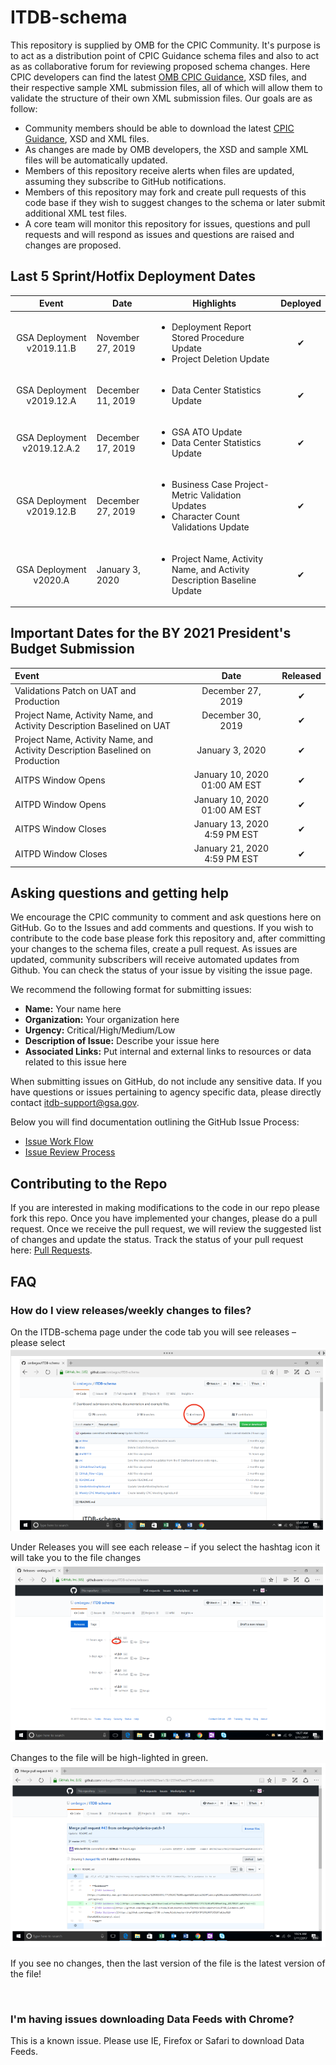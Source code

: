 # ITDB-schema
This repository is supplied by OMB for the CPIC Community. It's purpose is to act as a distribution point of CPIC Guidance schema files and also to act as as collaborative forum for reviewing proposed schema changes. Here CPIC developers can find the latest [OMB CPIC Guidance](https://www.whitehouse.gov/wp-content/uploads/2019/07/FY-2021-IT-Budget-Guidance.pdf), XSD files, and their respective sample XML submission files, all of which will allow them to validate the structure of their own XML submission files. Our goals are as follow:
 
 * Community members should be able to download the latest [CPIC Guidance](https://www.whitehouse.gov/wp-content/uploads/2019/07/FY-2021-IT-Budget-Guidance.pdf), XSD and XML files.
 * As changes are made by OMB developers, the XSD and sample XML files will be automatically updated.
 * Members of this repository receive alerts when files are updated, assuming they subscribe to GitHub notifications.
 * Members of this repository may fork and create pull requests of this code base if they wish to suggest changes to the schema or later submit additional XML test files.
 * A core team will monitor this repository for issues, questions and pull requests and will respond as issues and questions are raised and changes are proposed.


## Last 5 Sprint/Hotfix Deployment Dates

|  Event  |  Date |  Highlights | Deployed |
|:-------------:|---|--------|:---:|
|  GSA Deployment v2019.11.B                  | November 27, 2019 | <ul><li>Deployment Report Stored Procedure Update</li><li>Project Deletion Update</li></ul> | &#x2714;|
|  GSA Deployment v2019.12.A                  | December 11, 2019 | <ul><li>Data Center Statistics Update</li></ul> | &#x2714;|
|  GSA Deployment v2019.12.A.2                  | December 17, 2019 | <ul><li>GSA ATO Update</li><li>Data Center Statistics Update</li></ul> | &#x2714;|
|  GSA Deployment v2019.12.B                  | December 27, 2019 | <ul><li>Business Case Project-Metric Validation Updates</li><li>Character Count Validations Update</li></ul> | &#x2714;|
|  GSA Deployment v2020.A                  | January 3, 2020 | <ul><li>Project Name, Activity Name, and Activity Description Baseline Update</li></ul> | &#x2714;|

## Important Dates for the BY 2021 President's Budget Submission 

|  Event  |  Date | Released |
|:-------------|:-------------:|:---:|
|  Validations Patch on UAT and Production |  December 27, 2019 | &#x2714;|
|  Project Name, Activity Name, and Activity Description Baselined on UAT |  December 30, 2019 | &#x2714;|
|  Project Name, Activity Name, and Activity Description Baselined on Production |  January 3, 2020 | &#x2714;|
|  AITPS Window Opens |  January 10, 2020 01:00 AM EST | &#x2714;|
|  AITPD Window Opens | January 10, 2020 01:00 AM EST | &#x2714;|
|  AITPS Window Closes | January 13, 2020 4:59 PM EST | &#x2714;|
|  AITPD Window Closes  |  January 21, 2020 4:59 PM EST | &#x2714;|
  
## Asking questions and getting help

We encourage the CPIC community to comment and ask questions here on GitHub. 
Go to the Issues  and add comments and questions. If you wish to contribute to the code base please fork this repository and, after committing your changes to the schema files, create a pull request. As issues are updated, community subscribers will receive automated updates from Github. You can check the status of your issue by visiting the issue page.

We recommend the following format for submitting issues:

  * **Name:** Your name here
  * **Organization:** Your organization here
  * **Urgency:** Critical/High/Medium/Low
  * **Description of Issue:** Describe your issue here
  * **Associated Links:** Put internal and external links to resources or data related to this issue here

When submitting issues on GitHub, do not include any sensitive data. If you have questions or issues pertaining to agency specific data, please directly contact [itdb-support@gsa.gov](mailto:itdb-support@gsa.gov). 

Below you will find documentation outlining the GitHub Issue Process:
  * [Issue Work Flow](https://github.com/ombegov/ITDB-schema/blob/master/GitHubFlowChart2.jpg)
  * [Issue Review Process](https://github.com/ombegov/ITDB-schema/blob/master/GitHub_Flow-v2.jpg)


## Contributing to the Repo

If you are interested in making modifications to the code in our repo please fork this repo. Once you have implemented your changes, please do a pull request. Once we receive the pull request, we will review the suggested list of changes and update the status. Track the status of your pull request here: [Pull Requests](https://github.com/ombegov/ITDB-schema/pulls).



## FAQ
### How do I view releases/weekly changes to files?

On the ITDB-schema page under the code tab you will see releases – please select
![screenshot a](/docs/help/Capture1.PNG?raw=true "On the ITDB-schema page under the code tab you will see releases – please select")


Under Releases you will see each release – if you select the hashtag icon it will take you to the file changes
![screenshot a](/docs/help/Capture2.PNG?raw=true "Under Releases you will see each release – if you select the hashtag icon it will take you to the file changes")

Changes to the file will be high-lighted in green. 
![screenshot a](/docs/help/Capture3.PNG?raw=true "Changes to the file will be high-lighted in green ")

If you see no changes, then the last version of the file is the latest version of the file!

<br>
 
### I'm having issues downloading Data Feeds with Chrome?

This is a known issue. Please use IE, Firefox or Safari to download Data Feeds.




